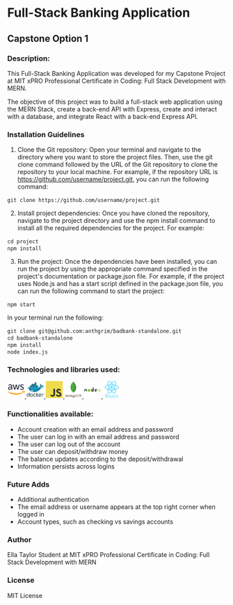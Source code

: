 # Full-Stack Banking Application

## Capstone Option 1

### Description:

This Full-Stack Banking Application was developed for my Capstone Project at MIT xPRO Professional Certificate in Coding: Full Stack Development with MERN.

The objective of this project was to build a full-stack web application using the MERN Stack, create a back-end API with Express, create and interact with a database, and integrate React with a back-end Express API. 

### Installation Guidelines

1. Clone the Git repository: Open your terminal and navigate to the directory where you want to store the project files. Then, use the git clone command followed by the URL of the Git repository to clone the repository to your local machine. For example, if the repository URL is https://github.com/username/project.git, you can run the following command:

```shell
git clone https://github.com/username/project.git
```

2. Install project dependencies: Once you have cloned the repository, navigate to the project directory and use the npm install command to install all the required dependencies for the project. For example:

```shell
cd project
npm install
```

3. Run the project: Once the dependencies have been installed, you can run the project by using the appropriate command specified in the project's documentation or package.json file. For example, if the project uses Node.js and has a start script defined in the package.json file, you can run the following command to start the project:

``` shell 
npm start
```

In your terminal run the following:

```shell
git clone git@github.com:anthgrim/badbank-standalone.git
cd badbank-standalone
npm install
node index.js
```


### Technologies and libraries used:

<p align="left"> 
  <a href="https://aws.amazon.com" target="_blank" rel="noreferrer"> <img src="https://raw.githubusercontent.com/devicons/devicon/master/icons/amazonwebservices/amazonwebservices-original-wordmark.svg" alt="aws" width="40" height="40"/> </a>
  <a href="https://www.docker.com/" target="_blank" rel="noreferrer"> <img src="https://raw.githubusercontent.com/devicons/devicon/master/icons/docker/docker-original-wordmark.svg" alt="docker" width="40" height="40"/> </a> 
  <a href="https://developer.mozilla.org/en-US/docs/Web/JavaScript" target="_blank" rel="noreferrer"> <img src="https://raw.githubusercontent.com/devicons/devicon/master/icons/javascript/javascript-original.svg" alt="javascript" width="40" height="40"/> </a>     <a href="https://www.mongodb.com/" target="_blank" rel="noreferrer"> <img src="https://raw.githubusercontent.com/devicons/devicon/master/icons/mongodb/mongodb-original-wordmark.svg" alt="mongodb" width="40" height="40"/> </a>  <a href="https://nodejs.org" target="_blank" rel="noreferrer"> <img src="https://raw.githubusercontent.com/devicons/devicon/master/icons/nodejs/nodejs-original-wordmark.svg" alt="nodejs" width="40" height="40"/> </a> 
 <a href="https://reactjs.org/" target="_blank" rel="noreferrer"> <img src="https://raw.githubusercontent.com/devicons/devicon/master/icons/react/react-original-wordmark.svg" alt="react" width="40" height="40"/> </a> 
</p>

### Functionalities available:

- Account creation with an email address and password
- The user can log in with an email address and password
- The user can log out of the account
- The user can deposit/withdraw money
- The balance updates according to the deposit/withdrawal
- Information persists across logins

### Future Adds

- Additional authentication
- The email address or username appears at the top right corner when logged in
- Account types, such as checking vs savings accounts

### Author

Ella Taylor
Student at MIT xPRO Professional Certificate in Coding: Full Stack Development with MERN

### License

MIT License
